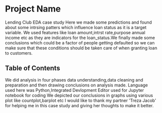  # Project Name
 Lending Club EDA case study
 Here we made some predictions and found about some intrsing patters which influence loan status as it is a target variable. We used features like loan amount,intrst rate,purpose
 annual income etc as they are indicators for the loan_status.We finally made some conclusions which could be a factor of people getting defaulted so we can make sure that these
 conditions should be taken care of when granting loan to customers.
 
## Table of Contents
We did analysis in four phases data understanding,data cleaning and preparation and then drawing  conclusions on analysis made.
Language used here was Python,Integrated Devlopment Editor used for Jupyter notebook for coding
 We depicted our conclusions in graphs using various plot like countplot,barplot etc
I would like to thank my partner 'Treza Jacob' for helping me in this case study and giving her thoughts to make it better.
